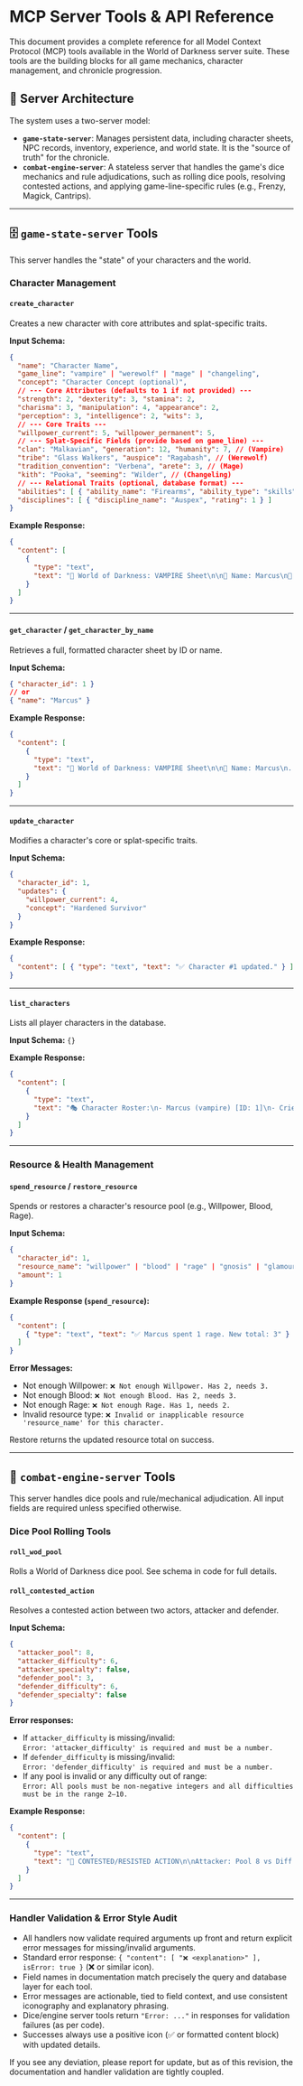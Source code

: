# MCP Server Tools & API Reference

This document provides a complete reference for all Model Context Protocol (MCP) tools available in the World of Darkness server suite. These tools are the building blocks for all game mechanics, character management, and chronicle progression.

## 📁 Server Architecture

The system uses a two-server model:

* **`game-state-server`**: Manages persistent data, including character sheets, NPC records, inventory, experience, and world state. It is the "source of truth" for the chronicle.
* **`combat-engine-server`**: A stateless server that handles the game's dice mechanics and rule adjudications, such as rolling dice pools, resolving contested actions, and applying game-line-specific rules (e.g., Frenzy, Magick, Cantrips).

---

## 🗄️ `game-state-server` Tools

This server handles the "state" of your characters and the world.

### Character Management

#### `create_character`
Creates a new character with core attributes and splat-specific traits.

**Input Schema:**
```json
{
  "name": "Character Name",
  "game_line": "vampire" | "werewolf" | "mage" | "changeling",
  "concept": "Character Concept (optional)",
  // --- Core Attributes (defaults to 1 if not provided) ---
  "strength": 2, "dexterity": 3, "stamina": 2,
  "charisma": 3, "manipulation": 4, "appearance": 2,
  "perception": 3, "intelligence": 2, "wits": 3,
  // --- Core Traits ---
  "willpower_current": 5, "willpower_permanent": 5,
  // --- Splat-Specific Fields (provide based on game_line) ---
  "clan": "Malkavian", "generation": 12, "humanity": 7, // (Vampire)
  "tribe": "Glass Walkers", "auspice": "Ragabash", // (Werewolf)
  "tradition_convention": "Verbena", "arete": 3, // (Mage)
  "kith": "Pooka", "seeming": "Wilder", // (Changeling)
  // --- Relational Traits (optional, database format) ---
  "abilities": [ { "ability_name": "Firearms", "ability_type": "skills", "rating": 2 } ],
  "disciplines": [ { "discipline_name": "Auspex", "rating": 1 } ]
}
```
**Example Response:**
```json
{
  "content": [
    {
      "type": "text",
      "text": "🎲 World of Darkness: VAMPIRE Sheet\n\n👤 Name: Marcus\n🧠 Concept: Rebel with a cause\n...\n(Full formatted character sheet)"
    }
  ]
}
```
---

#### `get_character` / `get_character_by_name`
Retrieves a full, formatted character sheet by ID or name.

**Input Schema:**
```json
{ "character_id": 1 }
// or
{ "name": "Marcus" }
```
**Example Response:**
```json
{
  "content": [
    {
      "type": "text",
      "text": "🎲 World of Darkness: VAMPIRE Sheet\n\n👤 Name: Marcus\n...(Full formatted character sheet)"
    }
  ]
}
```
---

#### `update_character`
Modifies a character's core or splat-specific traits.

**Input Schema:**
```json
{
  "character_id": 1,
  "updates": {
    "willpower_current": 4,
    "concept": "Hardened Survivor"
  }
}
```
**Example Response:**
```json
{
  "content": [ { "type": "text", "text": "✅ Character #1 updated." } ]
}
```
---

#### `list_characters`
Lists all player characters in the database.

**Input Schema:** `{}`

**Example Response:**
```json
{
  "content": [
    {
      "type": "text",
      "text": "🎭 Character Roster:\n- Marcus (vampire) [ID: 1]\n- Cries-at-the-Moon (werewolf) [ID: 2]"
    }
  ]
}
```
---

### Resource & Health Management

#### `spend_resource` / `restore_resource`
Spends or restores a character's resource pool (e.g., Willpower, Blood, Rage).

**Input Schema:**
```json
{
  "character_id": 1,
  "resource_name": "willpower" | "blood" | "rage" | "gnosis" | "glamour" | "quintessence",
  "amount": 1
}
```
**Example Response (`spend_resource`):**
```json
{
  "content": [
    { "type": "text", "text": "✅ Marcus spent 1 rage. New total: 3" }
  ]
}
```
**Error Messages:**
- Not enough Willpower: `❌ Not enough Willpower. Has 2, needs 3.`
- Not enough Blood:    `❌ Not enough Blood. Has 2, needs 3.`
- Not enough Rage:     `❌ Not enough Rage. Has 1, needs 2.`
- Invalid resource type: `❌ Invalid or inapplicable resource 'resource_name' for this character.`

Restore returns the updated resource total on success.

---

## 🎲 `combat-engine-server` Tools

This server handles dice pools and rule/mechanical adjudication. All input fields are required unless specified otherwise.

### Dice Pool Rolling Tools

#### `roll_wod_pool`
Rolls a World of Darkness dice pool.
See schema in code for full details.

#### `roll_contested_action`
Resolves a contested action between two actors, attacker and defender.

**Input Schema:**
```json
{
  "attacker_pool": 8,
  "attacker_difficulty": 6,
  "attacker_specialty": false,
  "defender_pool": 3,
  "defender_difficulty": 6,
  "defender_specialty": false
}
```
**Error responses:**
- If `attacker_difficulty` is missing/invalid:  
  `Error: 'attacker_difficulty' is required and must be a number.`
- If `defender_difficulty` is missing/invalid:  
  `Error: 'defender_difficulty' is required and must be a number.`
- If any pool is invalid or any difficulty out of range:  
  `Error: All pools must be non-negative integers and all difficulties must be in the range 2–10.`

**Example Response:**
```json
{
  "content": [
    {
      "type": "text",
      "text": "🎯 CONTESTED/RESISTED ACTION\n\nAttacker: Pool 8 vs Diff 6 → Rolls: [7, 6, 10, 3, 2, 4, 6, 8] (4 successes)\nDefender: Pool 3 vs Diff 6 → Rolls: [5, 9, 10] (2 successes)\n\nResult: Attacker nets +2 successes."
    }
  ]
}
```

---

### Handler Validation & Error Style Audit

- All handlers now validate required arguments up front and return explicit error messages for missing/invalid arguments. 
- Standard error response: `{ "content": [ "❌ <explanation>" ], isError: true }` (❌ or similar icon).
- Field names in documentation match precisely the query and database layer for each tool.
- Error messages are actionable, tied to field context, and use consistent iconography and explanatory phrasing.
- Dice/engine server tools return `"Error: ..."` in responses for validation failures (as per code).
- Successes always use a positive icon (✅ or formatted content block) with updated details.

If you see any deviation, please report for update, but as of this revision, the documentation and handler validation are tightly coupled.
